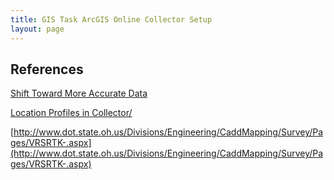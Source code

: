 ```yaml
---
title: GIS Task ArcGIS Online Collector Setup
layout: page
---
```


## References

[Shift Toward More Accurate Data](http://proceedings.esri.com/library/userconf/seuc18/papers/seuc-31.pdf)

[Location Profiles in Collector/](https://www.seilergeo.com/2017/07/21/location-profile-setup-for-real-time-corrections-with-esri-collector/)

[http://www.dot.state.oh.us/Divisions/Engineering/CaddMapping/Survey/Pages/VRSRTK-.aspx](http://www.dot.state.oh.us/Divisions/Engineering/CaddMapping/Survey/Pages/VRSRTK-.aspx)